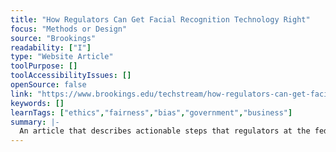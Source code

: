 ```yaml
---
title: "How Regulators Can Get Facial Recognition Technology Right"
focus: "Methods or Design"
source: "Brookings"
readability: ["I"]
type: "Website Article"
toolPurpose: []
toolAccessibilityIssues: []
openSource: false
link: "https://www.brookings.edu/techstream/how-regulators-can-get-facial-recognition-technology-right/"
keywords: []
learnTags: ["ethics","fairness","bias","government","business"]
summary: |-
  An article that describes actionable steps that regulators at the federal, state or local level (or private actors who deploy or use FRT) can take in order to build an evaluative framework that ensures that facial recognition algorithms are not misused. 
---
```


